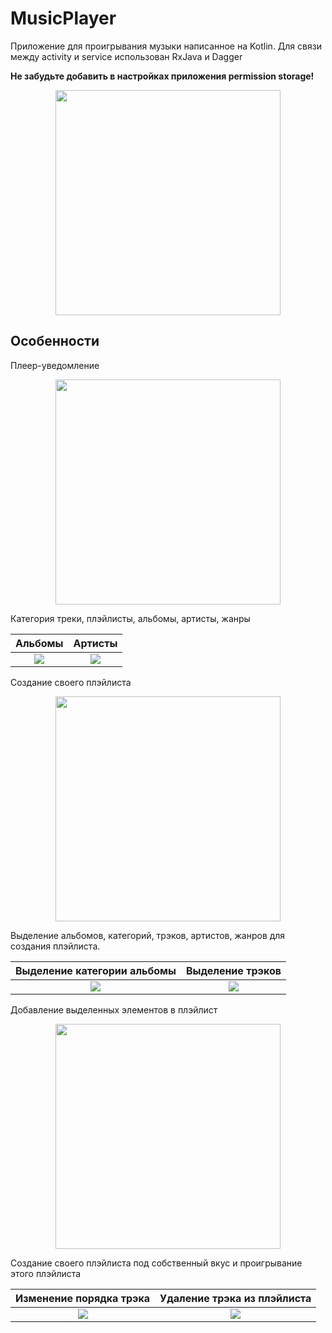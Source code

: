 # MusicPlayer
Приложение для проигрывания музыки написанное на Kotlin. Для связи между activity и service использован RxJava и Dagger

**Не забудьте добавить в настройках приложения permission storage!**

<p align="center"><img src="https://raw.githubusercontent.com/dns21395/MusicPlayer/master/ReadmeFiles/tracks.png" width="360" /></p>

Особенности
-----
Плеер-уведомление
<p align="center"><img src="https://raw.githubusercontent.com/dns21395/MusicPlayer/master/ReadmeFiles/notification.png" width="360" /></p>

Категория треки, плэйлисты, альбомы, артисты, жанры

Альбомы       |  Артисты
:-------------------------:|:-------------------------:
![](https://raw.githubusercontent.com/dns21395/MusicPlayer/master/ReadmeFiles/albums.png)  |  ![](https://raw.githubusercontent.com/dns21395/MusicPlayer/master/ReadmeFiles/artists.png)

Создание своего плэйлиста
<p align="center"><img src="https://raw.githubusercontent.com/dns21395/MusicPlayer/master/ReadmeFiles/create_playlist.png" width="360" /></p>

Выделение альбомов, категорий, трэков, артистов, жанров для создания плэйлиста.

Выделение категории альбомы       |  Выделение трэков
:-------------------------:|:-------------------------:
![](https://raw.githubusercontent.com/dns21395/MusicPlayer/master/ReadmeFiles/select1.png)  |  ![](https://raw.githubusercontent.com/dns21395/MusicPlayer/master/ReadmeFiles/select2.png)

Добавление выделенных элементов в плэйлист
<p align="center"><img src="https://raw.githubusercontent.com/dns21395/MusicPlayer/master/ReadmeFiles/add_tracks_to_playlist.png" width="360" /></p>


Создание своего плэйлиста под собственный вкус и проигрывание этого плэйлиста

Изменение порядка трэка       |   Удаление трэка из плэйлиста
:-------------------------:|:-------------------------:
![](https://raw.githubusercontent.com/dns21395/MusicPlayer/master/ReadmeFiles/playlist_reorder.png)  |  ![](https://raw.githubusercontent.com/dns21395/MusicPlayer/master/ReadmeFiles/playlist_delete.png)